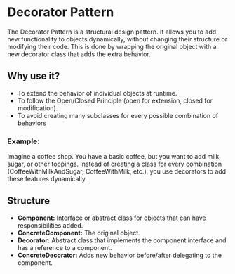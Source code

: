 # Decorator Pattern
The Decorator Pattern is a structural design pattern. It allows you to add new functionality to objects dynamically, without changing their structure or modifying their code. This is done by wrapping the original object with a new decorator class that adds the extra behavior.

## Why use it?
- To extend the behavior of individual objects at runtime.
- To follow the Open/Closed Principle (open for extension, closed for modification).
- To avoid creating many subclasses for every possible combination of behaviors

### Example:
Imagine a coffee shop. You have a basic coffee, but you want to add milk, sugar, or other toppings. Instead of creating a class for every combination (CoffeeWithMilkAndSugar, CoffeeWithMilk, etc.), you use decorators to add these features dynamically.

## Structure
- **Component:** Interface or abstract class for objects that can have responsibilities added.
- **ConcreteComponent:** The original object.
- **Decorator:** Abstract class that implements the component interface and has a reference to a component.
- **ConcreteDecorator:** Adds new behavior before/after delegating to the component.

